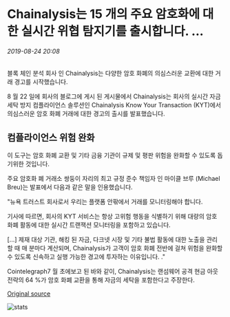 # Chainalysis는 15 개의 주요 암호화에 대한 실시간 위협 탐지기를 출시합니다. ...

###### 2019-08-24 20:08

블록 체인 분석 회사 인 Chainalysis는 다양한 암호 화폐의 의심스러운 교환에 대한 거래 경고를 시작했습니다.

8 월 22 일에 회사의 블로그에 게시 된 게시물에서 Chainalysis는 회사의 실시간 자금 세탁 방지 컴플라이언스 솔루션인 Chainalysis Know Your Transaction (KYT)에서 의심스러운 암호 화폐 거래에 대한 경고의 출시를 발표했습니다.

## 컴플라이언스 위험 완화

이 도구는 암호 화폐 교환 및 기타 금융 기관이 규제 및 평판 위험을 완화할 수 있도록 돕기위한 것입니다.

주요 암호화 폐 거래소 쌍둥이 자리의 최고 규정 준수 책임자 인 마이클 브루 (Michael Breu)는 발표에서 다음과 같은 말을 인용했습니다.

"뉴욕 트러스트 회사로서 우리는 플랫폼 안팎에서 거래를 모니터링해야 합니다.

기사에 따르면, 회사의 KYT 서비스는 항상 고위험 행동을 식별하기 위해 대량의 암호 화폐 활동에 대한 실시간 트랜잭션 모니터링을 포함하고 있습니다.

\[...\] 제재 대상 기관, 해킹 된 자금, 다크넷 시장 및 기타 불법 활동에 대한 노출을 관리 할 때 매 분마다 계산되며, Chainalysis가 고객이 암호 화폐 전반에 걸쳐 위험을 완화할 수 있도록 신속하고 실행 가능한 경고에 투자하는 이유입니다. ."

Cointelegraph7 월 초에보고 된 바와 같이, Chainalysis는 랜섬웨어 공격 현금 아웃 전략의 64 %가 암호 화폐 교환을 통해 자금의 세탁을 포함한다고 주장한다.

[Original source](https://cointelegraph.com/news/chainalysis-rolls-out-real-time-threat-detector-for-15-major-cryptos)

![stats](https://c.statcounter.com/11760860/0/a89fa40b/1/ "stats")